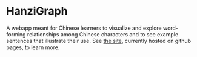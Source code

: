 # HanziGraph
A webapp meant for Chinese learners to visualize and explore word-forming relationships among Chinese characters and to see example sentences that illustrate their use. See [the site](https://mreichhoff.github.io/HanziGraph/), currently hosted on github pages, to learn more.